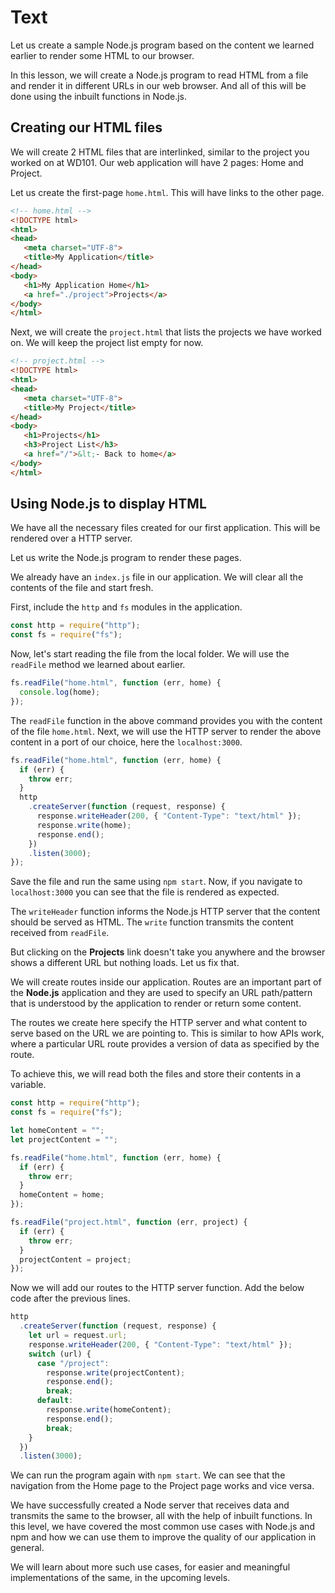 # Text

Let us create a sample Node.js program based on the content we learned earlier to render some HTML to our browser.

In this lesson, we will create a Node.js program to read HTML from a file and render it in different URLs in our web browser. And all of this will be done using the inbuilt functions in Node.js.

## Creating our HTML files

We will create 2 HTML files that are interlinked, similar to the project you worked on at WD101. Our web application will have 2 pages: Home and Project.

Let us create the first-page `home.html`. This will have links to the other page.

```html
<!-- home.html -->
<!DOCTYPE html>
<html>
<head>
   <meta charset="UTF-8">
   <title>My Application</title>
</head>
<body>
   <h1>My Application Home</h1>
   <a href="./project">Projects</a>
</body>
</html>
```

Next, we will create the `project.html` that lists the projects we have worked on. We will keep the project list empty for now.

```html
<!-- project.html -->
<!DOCTYPE html>
<html>
<head>
   <meta charset="UTF-8">
   <title>My Project</title>
</head>
<body>
   <h1>Projects</h1>
   <h3>Project List</h3>
   <a href="/">&lt;- Back to home</a>
</body>
</html>
```

## Using Node.js to display HTML

We have all the necessary files created for our first application. This will be rendered over a HTTP server. 

Let us write the Node.js program to render these pages.

We already have an `index.js` file in our application. We will clear all the contents of the file and start fresh.

First, include the `http` and `fs` modules in the application.

```js
const http = require("http");
const fs = require("fs");
```

Now, let's start reading the file from the local folder. We will use the `readFile` method we learned about earlier.

```js
fs.readFile("home.html", function (err, home) {
  console.log(home);
});
```

The `readFile` function in the above command provides you with the content of the file `home.html`. Next, we will use the HTTP server to render the above content in a port of our choice, here the `localhost:3000`.

```js
fs.readFile("home.html", function (err, home) {
  if (err) {
    throw err;
  }
  http
    .createServer(function (request, response) {
      response.writeHeader(200, { "Content-Type": "text/html" });
      response.write(home);
      response.end();
    })
    .listen(3000);
});
```

Save the file and run the same using `npm start`. Now, if you navigate to `localhost:3000` you can see that the file is rendered as expected.

The `writeHeader` function informs the Node.js HTTP server that the content should be served as HTML. The `write` function transmits the content received from `readFile`.

But clicking on the **Projects** link doesn't take you anywhere and the browser shows a different URL but nothing loads. Let us fix that.

We will create routes inside our application. Routes are an important part of the **Node.js** application and they are used to specify an URL path/pattern that is understood by the application to render or return some content.

The routes we create here specify the HTTP server and what content to serve based on the URL we are pointing to. This is similar to how APIs work, where a particular URL route provides a version of data as specified by the route.

To achieve this, we will read both the files and store their contents in a variable.

```js
const http = require("http");
const fs = require("fs");

let homeContent = "";
let projectContent = "";

fs.readFile("home.html", function (err, home) {
  if (err) {
    throw err;
  }
  homeContent = home;
});

fs.readFile("project.html", function (err, project) {
  if (err) {
    throw err;
  }
  projectContent = project;
});
```

Now we will add our routes to the HTTP server function. Add the below code after the previous lines.

```js
http
  .createServer(function (request, response) {
    let url = request.url;
    response.writeHeader(200, { "Content-Type": "text/html" });
    switch (url) {
      case "/project":
        response.write(projectContent);
        response.end();
        break;
      default:
        response.write(homeContent);
        response.end();
        break;
    }
  })
  .listen(3000);
```

We can run the program again with `npm start`. We can see that the navigation from the Home page to the Project page works and vice versa.

We have successfully created a Node server that receives data and transmits the same to the browser, all with the help of inbuilt functions. In this level, we have covered the most common use cases with Node.js and npm and how we can use them to improve the quality of our application in general.

We will learn about more such use cases, for easier and meaningful implementations of the same, in the upcoming levels.
